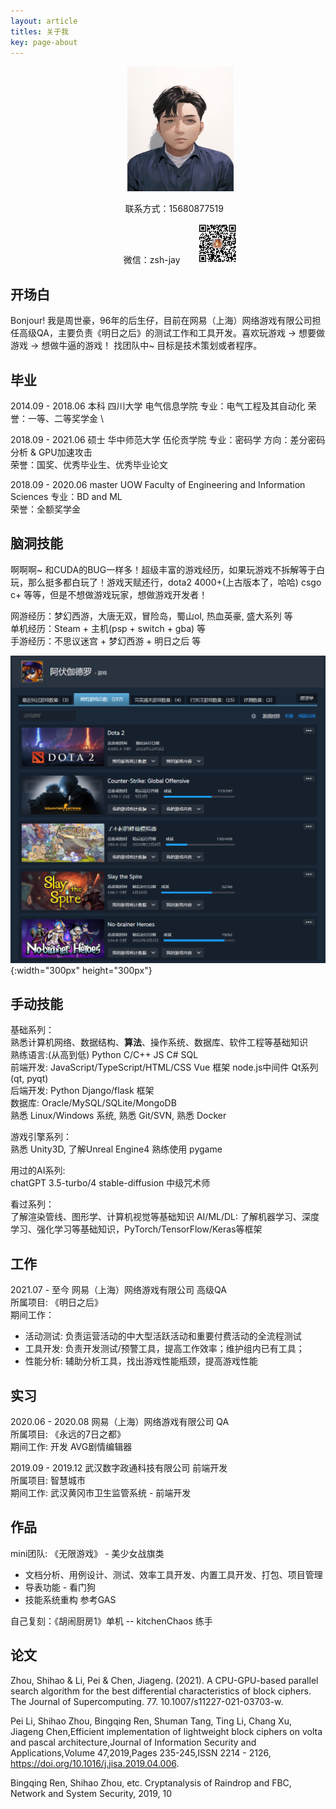 ```yaml
---
layout: article
titles: 关于我
key: page-about
---
```


<dir align="center">

<img src="/assets/images/img/20230507002339.png" style="width:170px; height:200px"/>

<p>
联系方式：15680877519 &nbsp;&nbsp;&nbsp;&nbsp;</p>
微信：zsh-jay &nbsp;&nbsp;&nbsp;&nbsp;&nbsp; <img src="/assets/images/img/20230507005227.png" style="width:64px; height:64px"/>

</dir>

## 开场白

Bonjour! 我是周世豪，96年的后生仔，目前在网易（上海）网络游戏有限公司担任高级QA，主要负责《明日之后》的测试工作和工具开发。喜欢玩游戏 -> 想要做游戏 -> 想做牛逼的游戏！ 找团队中~  目标是技术策划或者程序。

## 毕业

2014.09 - 2018.06 本科 四川大学 电气信息学院 专业：电气工程及其自动化
荣誉：一等、二等奖学金 \

2018.09 - 2021.06 硕士 华中师范大学 伍伦贡学院 专业：密码学 方向：差分密码分析 & GPU加速攻击 \
荣誉：国奖、优秀毕业生、优秀毕业论文

2018.09 - 2020.06 master UOW Faculty of Engineering and Information Sciences 专业：BD and ML \
荣誉：全额奖学金

## 脑洞技能

啊啊啊~ 和CUDA的BUG一样多！超级丰富的游戏经历，如果玩游戏不拆解等于白玩，那么挺多都白玩了！游戏天赋还行，dota2 4000+(上古版本了，哈哈)  csgo c+  等等，但是不想做游戏玩家，想做游戏开发者！

网游经历：梦幻西游，大唐无双，冒险岛，蜀山ol, 热血英豪, 盛大系列 等 \
单机经历：Steam + 主机(psp + switch + gba) 等 \
手游经历：不思议迷宫 + 梦幻西游 + 明日之后 等

![](/assets/images/img/steam_exp.png){:width="300px" height="300px"}

## 手动技能

基础系列：\
熟悉计算机网络、数据结构、**算法**、操作系统、数据库、软件工程等基础知识 \
熟练语言:(从高到低)  Python C/C++ JS C# SQL \
前端开发: JavaScript/TypeScript/HTML/CSS Vue 框架 node.js中间件 Qt系列(qt, pyqt) \
后端开发: Python Django/flask 框架 \
数据库: Oracle/MySQL/SQLite/MongoDB \
熟悉 Linux/Windows 系统, 熟悉 Git/SVN, 熟悉 Docker

游戏引擎系列：\
熟悉 Unity3D, 了解Unreal Engine4
熟练使用 pygame

用过的AI系列: \
chatGPT 3.5-turbo/4
stable-diffusion 中级咒术师

看过系列：\
了解渲染管线、图形学、计算机视觉等基础知识
AI/ML/DL: 了解机器学习、深度学习、强化学习等基础知识，PyTorch/TensorFlow/Keras等框架

## 工作

2021.07 - 至今 网易（上海）网络游戏有限公司 高级QA \
所属项目: 《明日之后》\
期间工作：
 - 活动测试: 负责运营活动的中大型活跃活动和重要付费活动的全流程测试
 - 工具开发: 负责开发测试/预警工具，提高工作效率；维护组内已有工具；
 - 性能分析: 辅助分析工具，找出游戏性能瓶颈，提高游戏性能

## 实习

2020.06 - 2020.08 网易（上海）网络游戏有限公司 QA \
所属项目: 《永远的7日之都》\
期间工作: 开发 AVG剧情编辑器

2019.09 - 2019.12 武汉数字政通科技有限公司 前端开发 \
所属项目: 智慧城市 \
期间工作: 武汉黄冈市卫生监管系统 - 前端开发

## 作品

mini团队: 《无限游戏》 - 美少女战旗类
- 文档分析、用例设计、测试、效率工具开发、内置工具开发、打包、项目管理
- 导表功能 - 看门狗
- 技能系统重构 参考GAS

自己复刻：《胡闹厨房1》单机 -- kitchenChaos 练手

## 论文

Zhou, Shihao & Li, Pei & Chen, Jiageng. (2021). A CPU-GPU-based parallel search algorithm for the best differential characteristics of block ciphers. The Journal of Supercomputing. 77. 10.1007/s11227-021-03703-w.

Pei Li, Shihao Zhou, Bingqing Ren, Shuman Tang, Ting Li, Chang Xu, Jiageng Chen,Efficient implementation of lightweight block ciphers on volta and pascal architecture,Journal of Information Security and Applications,Volume 47,2019,Pages 235-245,ISSN 2214 - 2126, https://doi.org/10.1016/j.jisa.2019.04.006.

Bingqing Ren, Shihao Zhou, etc. Cryptanalysis of Raindrop and FBC, Network and System Security, 2019, 10
